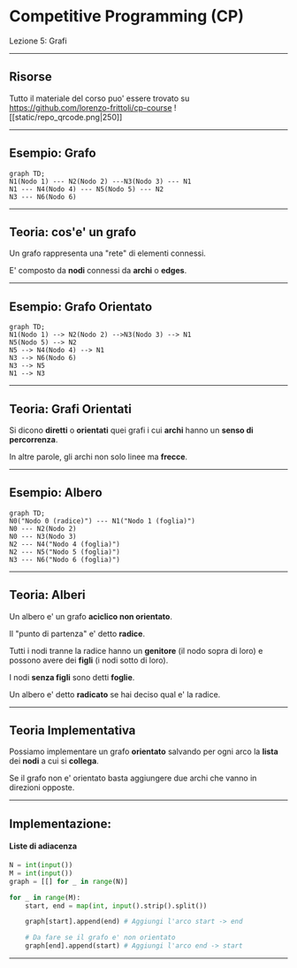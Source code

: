 # Competitive Programming (CP)
Lezione 5: Grafi

---

## Risorse
Tutto il materiale del corso puo' essere trovato su https://github.com/lorenzo-frittoli/cp-course
![[static/repo_qrcode.png|250]]

---

## Esempio: Grafo
```mermaid
graph TD;
N1(Nodo 1) --- N2(Nodo 2) ---N3(Nodo 3) --- N1
N1 --- N4(Nodo 4) --- N5(Nodo 5) --- N2
N3 --- N6(Nodo 6)
```

---

## Teoria: cos'e' un grafo
Un grafo rappresenta una "rete" di elementi connessi.

E' composto da **nodi** connessi da **archi** o **edges**.

---

## Esempio: Grafo Orientato
```mermaid
graph TD;
N1(Nodo 1) --> N2(Nodo 2) -->N3(Nodo 3) --> N1
N5(Nodo 5) --> N2
N5 --> N4(Nodo 4) --> N1
N3 --> N6(Nodo 6)
N3 --> N5
N1 --> N3
```

---

## Teoria: Grafi Orientati
Si dicono **diretti** o **orientati** quei grafi i cui **archi** hanno un **senso di percorrenza**.

In altre parole, gli archi non solo linee ma **frecce**.

---

## Esempio: Albero
```mermaid
graph TD;
N0("Nodo 0 (radice)") --- N1("Nodo 1 (foglia)")
N0 --- N2(Nodo 2) 
N0 --- N3(Nodo 3)
N2 --- N4("Nodo 4 (foglia)")
N2 --- N5("Nodo 5 (foglia)")
N3 --- N6("Nodo 6 (foglia)")
```

---

## Teoria: Alberi
Un albero e' un grafo **aciclico non orientato**.

Il "punto di partenza" e' detto **radice**.

Tutti i nodi tranne la radice hanno un **genitore** (il nodo sopra di loro) e possono avere dei **figli** (i nodi sotto di loro).

I nodi **senza figli** sono detti **foglie**.

Un albero e' detto **radicato** se hai deciso qual e' la radice.

---

## Teoria Implementativa
Possiamo implementare un grafo **orientato** salvando per ogni arco la **lista** dei **nodi** a cui si **collega**.

Se il grafo non e' orientato basta aggiungere due archi che vanno in direzioni opposte.

---

## Implementazione:
#### Liste di adiacenza

```py
N = int(input())
M = int(input())
graph = [[] for _ in range(N)]

for _ in range(M):
    start, end = map(int, input().strip().split())

    graph[start].append(end) # Aggiungi l'arco start -> end

    # Da fare se il grafo e' non orientato
    graph[end].append(start) # Aggiungi l'arco end -> start
```

---
